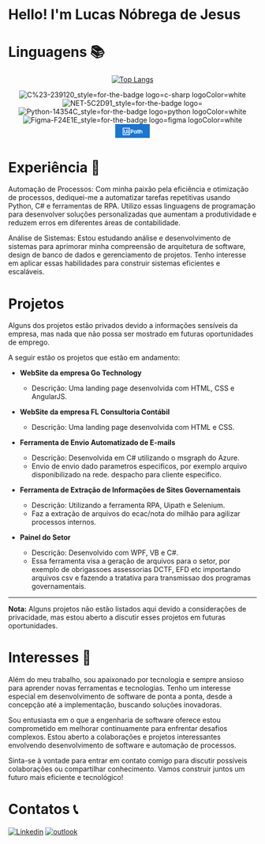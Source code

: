 # Hello! I'm Lucas Nóbrega de Jesus 

# Linguagens 📚

<div align='center'>

[![Top Langs](https://github-readme-stats.vercel.app/api/top-langs/?username=LucasN-tech&hide_progress=true)](https://github.com/anuraghazra/github-readme-stats)

![C%23-239120_style=for-the-badge logo=c-sharp logoColor=white](https://github.com/LucasN-tech/LucasN-tech/assets/124197639/08c4adb2-ff06-4338-b321-6b80d8ab3d69)
![NET-5C2D91_style=for-the-badge logo=](https://github.com/LucasN-tech/LucasN-tech/assets/124197639/42c7c619-7523-4ea3-b70d-777fab55894f)
![Python-14354C_style=for-the-badge logo=python logoColor=white](https://github.com/LucasN-tech/LucasN-tech/assets/124197639/499058e9-0b6d-4eb5-a555-f4b6d9a5173d)
![Figma-F24E1E_style=for-the-badge logo=figma logoColor=white](https://github.com/LucasN-tech/LucasN-tech/assets/124197639/3c57d351-3e45-456d-b879-49b130a91df3)
<img width='70px' src='./Imagens/uipath3.png'> 
</div>



# Experiência 🚀
Automação de Processos: Com minha paixão pela eficiência e otimização de processos, dediquei-me a automatizar tarefas repetitivas usando Python, C# e ferramentas de RPA. Utilizo essas linguagens de programação para desenvolver soluções personalizadas que aumentam a produtividade e reduzem erros em diferentes áreas de contabilidade.

Análise de Sistemas: Estou estudando análise e desenvolvimento de sistemas para aprimorar minha compreensão de arquitetura de software, design de banco de dados e gerenciamento de projetos. Tenho interesse em aplicar essas habilidades para construir sistemas eficientes e escaláveis.


# Projetos

Alguns dos projetos estão privados devido a informações sensíveis da empresa, mas nada que não possa ser mostrado em futuras oportunidades de emprego.

A seguir estão os projetos que estão em andamento:

- **WebSite da empresa Go Technology**
  - Descrição: Uma landing page desenvolvida com HTML, CSS e AngularJS.

- **WebSite da empresa FL Consultoria Contábil**
  - Descrição: Uma landing page desenvolvida com HTML e CSS.

- **Ferramenta de Envio Automatizado de E-mails**
  - Descrição: Desenvolvida em C# utilizando o msgraph do Azure.
  - Envio de envio dado parametros especificos, por exemplo arquivo disponibilizado na rede. despacho para cliente especifico. 

- **Ferramenta de Extração de Informações de Sites Governamentais**
  - Descrição: Utilizando a ferramenta RPA, Uipath e Selenium.
  - Faz a extração de arquivos do ecac/nota do milhão para agilizar processos internos. 

- **Painel do Setor**
  - Descrição: Desenvolvido com WPF, VB e C#.
  - Essa ferramenta visa a geração de arquivos para o setor, por exemplo de obrigassoes assessorias DCTF, EFD etc importando arquivos csv e fazendo a tratativa para transmissao dos programas governamentais. 

---

**Nota:** Alguns projetos não estão listados aqui devido a considerações de privacidade, mas estou aberto a discutir esses projetos em futuras oportunidades.

# Interesses 📖
Além do meu trabalho, sou apaixonado por tecnologia e sempre ansioso para aprender novas ferramentas e tecnologias. Tenho um interesse especial em desenvolvimento de software de ponta a ponta, desde a concepção até a implementação, buscando soluções inovadoras.

Sou entusiasta em o que a engenharia de software oferece estou comprometido em melhorar continuamente para enfrentar desafios complexos. Estou aberto a colaborações e projetos interessantes envolvendo desenvolvimento de software e automação de processos.

Sinta-se à vontade para entrar em contato comigo para discutir possíveis colaborações ou compartilhar conhecimento. Vamos construir juntos um futuro mais eficiente e tecnológico!

<div align='left'>  
  <h1> Contatos 📞 </h1>
  
  [![Linkedin](https://img.shields.io/badge/LinkedIn-0077B5?style=for-the-badge&logo=linkedin&logoColor=white)](https://www.linkedin.com/in/lucasnóbrega/)
  [![outlook](https://img.shields.io/badge/Microsoft_Outlook-0078D4?style=for-the-badge&logo=microsoft-outlook&logoColor=white)](mailto:lucasnd@outlook.com)
  
</div>




